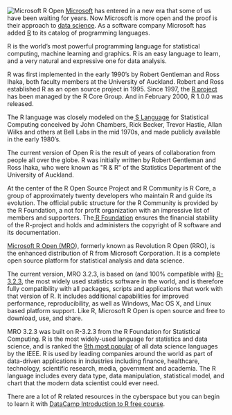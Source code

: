 ![Microsoft R Open](/assets/images/2016/01/) [Microsoft](http://www.microsoft.com/) has
entered in a new era that some of us have been waiting for years. Now Microsoft
is more open and the proof is their approach
to [data science](https://en.wikipedia.org/wiki/Data_science). As a software
company Microsoft has
added [R](https://en.wikipedia.org/wiki/R_(programming_language)) to its catalog
of programming languages.

R is the world’s most powerful programming language for statistical computing,
machine learning and graphics. R is an easy language to learn, and a very
natural and expressive one for data analysis.

R was first implemented in the early 1990’s by Robert Gentleman and Ross Ihaka,
both faculty members at the University of Auckland. Robert and Ross established
R as an open source project in 1995. Since 1997,
the [R project](https://www.r-project.org/) has been managed by the R Core
Group. And in February 2000, R 1.0.0 was released.

The R language was closely modeled on
the[ S Language](https://en.wikipedia.org/wiki/S_(programming_language)) for
Statistical Computing conceived by John Chambers, Rick Becker, Trevor Hastie,
Allan Wilks and others at Bell Labs in the mid 1970s, and made publicly
available in the early 1980’s.

The current version of Open R is the result of years of collaboration from
people all over the globe. R was initially written by Robert Gentleman and Ross
Ihaka, who were known as "R & R" of the Statistics Department of the University
of Auckland.

At the center of the R Open Source Project and R Community is R Core, a group of
approximately twenty developers who maintain R and guide its evolution. The
official public structure for the R Community is provided by the R Foundation, a
not for profit organization with an impressive list of members and supporters.
The[ R Foundation](https://www.r-project.org/foundation/) ensures the financial
stability of the R-project and holds and administers the copyright of R software
and its documentation.

[Microsoft R Open (MRO](https://mran.revolutionanalytics.com/)), formerly known
as Revolution R Open (RRO), is the enhanced distribution of R from Microsoft
Corporation. It is a complete open source platform for statistical analysis and
data science.

The current version, MRO 3.2.3, is based on (and 100% compatible
with) [R-3.2.3](https://cran.r-project.org/src/base/R-3/), the most widely used
statistics software in the world, and is therefore fully compatibility with all
packages, scripts and applications that work with that version of R. It includes
additional capabilities for improved performance, reproducibility, as well as
Windows, Mac OS X, and Linux based platform support. Like R, Microsoft R Open is
open source and free to download, use, and share.

MRO 3.2.3 was built on R-3.2.3 from the R Foundation for Statistical Computing.
R is the most widely-used language for statistics and data science, and is
ranked
the
[9th most popular](http://blog.revolutionanalytics.com/2014/07/ieee-ranks-r-9-amongst-all-languages.html) of
all data science languages by the IEEE. R is used by leading companies around
the world as part of data-driven applications in industries including finance,
healthcare, technology, scientific research, media, government and academia. The
R language includes every data type, data manipulation, statistical model, and
chart that the modern data scientist could ever need.

There are a lot of R related resources in the cyberspace but you can begin to
learn it
with
[DataCamp Introduction to R free course](https://www.datacamp.com/courses/free-introduction-to-r).
